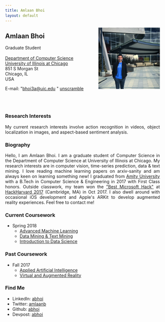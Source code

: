```yaml
---
title: Amlaan Bhoi
layout: default
---
```


<script>
function scrambledString(tag, objName, initScrambledString, initScrambledStringIndices) {
	this.tag = tag;
	this.objName = objName;
	this.string = initScrambledString;
	this.indices = initScrambledStringIndices;
	this.rescramble = rescramble;
	this.initAnimatedBubbleSort = initAnimatedBubbleSort;
	this.bubbleSortStep = bubbleSortStep;
	this.bubbleSortBookmark = 0;

	this.rescramble();
	this.tag.innerHTML = this.string + ' <a href="#" onClick="' + this.objName + '.initAnimatedBubbleSort();return false;">unscramble</a>';
}

function rescramble() {
	for (i = 0; i < this.indices.length; i++) {
		indexToMove = Math.floor(Math.random() * (this.indices.length - i));
		charIndexRemoved = this.indices.splice(indexToMove, 1);
		this.indices = this.indices.concat(charIndexRemoved);
		scrambledStringTemp = this.string.substring(0, indexToMove) +
			this.string.substring(indexToMove + 1) +
			this.string.substring(indexToMove, indexToMove + 1);
		this.string = scrambledStringTemp;
	}
}

function initAnimatedBubbleSort() {
	this.interval = setInterval(this.objName + '.bubbleSortStep()', 12);
}

function bubbleSortStep() {		
	if (this.bubbleSortBookmark >= this.indices.length - 1) {
		this.bubbleSortBookmark = 0;
	}
	for (i = this.bubbleSortBookmark; i < this.indices.length - 1; i++) {
		if (i == 0) {
			this.changed = 0;
		}
		if (this.indices[i] > this.indices[i + 1]) {
			this.changed = 1;
			tempIndex = this.indices[i];
			this.indices[i] = this.indices[i + 1];
			this.indices[i + 1] = tempIndex;
			tempArrange = this.string.substring(0, i) +
				this.string.substring(i + 1, i + 2) + 
				this.string.substring(i, i + 1) +
				this.string.substring(i + 2);
			this.string = tempArrange;
			this.tag.innerHTML = this.string;
			this.bubbleSortBookmark = i;
			break;
		}
	}
	this.bubbleSortBookmark = i;
	if (!this.changed) {
		clearInterval(this.interval);
	}
}
</script>

<img src="/images/amlaan_2018.jpg" width="200" align="right" float="right"/>
<h2>Amlaan Bhoi</h2>
Graduate Student<br><br>
<a href="https://cs.uic.edu">Department of Computer Science</a> <br>
<a href="https://www.uic.edu">University of Illinois at Chicago</a> <br>
851 S Morgan St<br>
Chicago, IL<br>
USA

<!--E-mail: <a href="mailto://abhoi3@uic.edu">abhoi3@uic.edu</a>-->
E-mail: <font id="email" style="display:inline;">
	"bhoi3a@uic.edu "
	<a href="#" onclick="emailScramble.initAnimatedBubbleSort();return false;">unscramble</a>
</font>
<!--<script type="text/javascript">
    emailScramble = new scrambledString(document.getElementById('email'),
        'emailScramble', 'erepc@aahby.etulk.skde',
        [12,13,15,1,8,7,2,5,4,11,18,10,17,3,22,16,6,19,9,14,21,20]);
</script>!-->
<script type="text/javascript">
	emailScramble = new scrambledString(document.getElementById('email'), 'emailScramble', 'duiohce.ua3@bi', [13, 8, 5, 4, 3, 10, 12, 11, 14, 1, 6, 7, 2, 9]);
</script>
<br><br>

### Research Interests

<p align="justify">My current research interests involve action recognition in videos, object localization in images, and aspect-based sentiment analysis.</p>

### Biography

<p align="justify">Hello, I am Amlaan Bhoi. I am a graduate student of Computer Science in the Department of Computer Science at University of Illinois at Chicago. My research interests are in computer vision, time-series prediction, data & text mining. I love reading machine learning papers on arxiv-sanity and am always keen on learning something new! I graduated from <a href="http://www.amity.edu/">Amity University</a> with a B.Tech in Computer Science & Engineering in 2017 with First Class honors. Outside classwork, my team won the <a href="https://devpost.com/software/lifeguard-io">"Best Microsoft Hack"</a> at <a href="http://hackharvard.io/">HackHarvard 2017</a> (Cambridge, MA) in Oct 2017. I also dwell around with occasional iOS development and Apple's ARKit to develop augmented reality experiences. Feel free to contact me!</p>

### Current Coursework

- Spring 2018
  - [Advanced Machine Learning](https://www.cs.uic.edu/~zhangx/teaching/CS594_Spring2018_Syllabus.pdf)
  - [Data Mining & Text Mining](https://www.cs.uic.edu/~liub/teach/cs583-spring-18/cs583.html)
  - [Introduction to Data Science](http://cs418.cs.uic.edu/)

### Past Coursework

- Fall 2017
	- [Applied Artificial Intelligence](https://www.cs.uic.edu/Piotr)
	- [Virtual and Augmented Reality](https://www.evl.uic.edu/aej/491/)

### Find Me

- LinkedIn: [abhoi](https://www.linkedin.com/in/abhoi)
- Twitter: [amlaanb](https://www.twitter.com/amlaanb)
- Github: [abhoi](https://www.github.com/abhoi)
- Devpost: [abhoi](https://devpost.com/abhoi)

<!--
You can use HTML elements in Markdown, such as the comment element, and they won't be affected by a markdown parser. However, if you create an HTML element in your markdown file, you cannot use markdown syntax within that element's contents.
-->
